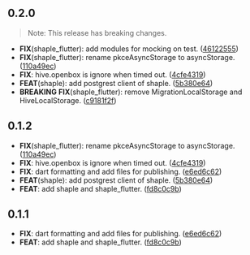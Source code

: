 ## 0.2.0

> Note: This release has breaking changes.

 - **FIX**(shaple_flutter): add modules for mocking on test. ([46122555](https://github.com/paust-team/shaple-flutter/commit/46122555b01c025a82a47dc1d877080a2134301e))
 - **FIX**(shaple_flutter): rename pkceAsyncStorage to asyncStorage. ([110a49ec](https://github.com/paust-team/shaple-flutter/commit/110a49ecb48ff7cbbabe7c3614c110d2b1bd7d66))
 - **FIX**: hive.openbox is ignore when timed out. ([4cfe4319](https://github.com/paust-team/shaple-flutter/commit/4cfe43199156e5c4305f32ef1ba9cc788f826262))
 - **FEAT**(shaple): add postgrest client of shaple. ([5b380e64](https://github.com/paust-team/shaple-flutter/commit/5b380e64c36ccadbd01759006b1b9900dc1cef96))
 - **BREAKING** **FIX**(shaple_flutter): remove MigrationLocalStorage and HiveLocalStorage. ([c9181f2f](https://github.com/paust-team/shaple-flutter/commit/c9181f2f6ca3de024b9b46d4521099d151602563))

## 0.1.2

 - **FIX**(shaple_flutter): rename pkceAsyncStorage to asyncStorage. ([110a49ec](https://github.com/paust-team/shaple-flutter/commit/110a49ecb48ff7cbbabe7c3614c110d2b1bd7d66))
 - **FIX**: hive.openbox is ignore when timed out. ([4cfe4319](https://github.com/paust-team/shaple-flutter/commit/4cfe43199156e5c4305f32ef1ba9cc788f826262))
 - **FIX**: dart formatting and add files for publishing. ([e6ed6c62](https://github.com/paust-team/shaple-flutter/commit/e6ed6c624a9fe937cffe25b0cd7a0eae8a620824))
 - **FEAT**(shaple): add postgrest client of shaple. ([5b380e64](https://github.com/paust-team/shaple-flutter/commit/5b380e64c36ccadbd01759006b1b9900dc1cef96))
 - **FEAT**: add shaple and shaple_flutter. ([fd8c0c9b](https://github.com/paust-team/shaple-flutter/commit/fd8c0c9bf816348339cd0b33421b207419900991))

## 0.1.1

 - **FIX**: dart formatting and add files for publishing. ([e6ed6c62](https://github.com/paust-team/shaple-flutter/commit/e6ed6c624a9fe937cffe25b0cd7a0eae8a620824))
 - **FEAT**: add shaple and shaple_flutter. ([fd8c0c9b](https://github.com/paust-team/shaple-flutter/commit/fd8c0c9bf816348339cd0b33421b207419900991))

